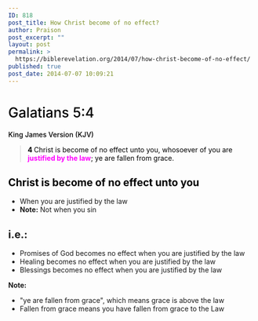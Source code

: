 ```yaml
---
ID: 818
post_title: How Christ become of no effect?
author: Praison
post_excerpt: ""
layout: post
permalink: >
  https://biblerevelation.org/2014/07/how-christ-become-of-no-effect/
published: true
post_date: 2014-07-07 10:09:21
---
```

<h1 class="passage-display" style="font-weight: 500; color: #000000;"><span class="passage-display-bcv">Galatians 5:4</span></h1>
<p class="passage-display" style="font-weight: 500; color: #000000;"><span class="passage-display-version">King James Version (KJV)</span></p>

<blockquote>
<p style="color: #000000;"><span id="en-KJV-29167" class="text Gal-5-4"><span class="versenum" style="font-weight: bold;">4 </span>Christ is become of no effect unto you, whosoever of you are <strong><span style="color: #ff00ff;">justified by the law</span></strong>; ye are fallen from grace.</span></p>
</blockquote>
<h2 style="color: #000000;">Christ is become of no effect unto you</h2>
<ul>
	<li>When you are justified by the law</li>
	<li><strong>Note:</strong> Not when you sin</li>
</ul>
<h2>i.e.:</h2>
<ul>
	<li>Promises of God becomes no effect when you are justified by the law</li>
	<li>Healing becomes no effect when you are justified by the law</li>
	<li>Blessings becomes no effect when you are justified by the law</li>
</ul>
<strong>Note:</strong>
<ul>
	<li>"ye are fallen from grace", which means grace is above the law</li>
	<li>Fallen from grace means you have fallen from grace to the Law</li>
</ul>